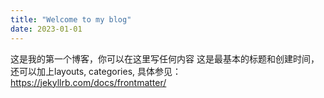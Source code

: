 ```yaml
---
title: "Welcome to my blog"
date: 2023-01-01
---
```

这是我的第一个博客，你可以在这里写任何内容
这是最基本的标题和创建时间，还可以加上layouts, categories, 具体参见：https://jekyllrb.com/docs/frontmatter/

